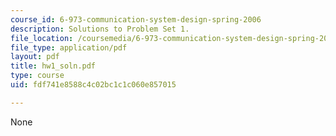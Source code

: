 ```yaml
---
course_id: 6-973-communication-system-design-spring-2006
description: Solutions to Problem Set 1.
file_location: /coursemedia/6-973-communication-system-design-spring-2006/fdf741e8588c4c02bc1c1c060e857015_hw1_soln.pdf
file_type: application/pdf
layout: pdf
title: hw1_soln.pdf
type: course
uid: fdf741e8588c4c02bc1c1c060e857015

---
```

None